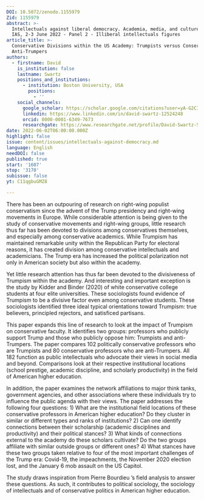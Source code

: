 ```yaml
---
DOI: 10.5072/zenodo.1155979
Zid: 1155979
abstract: >-
  Intellectuals against liberal democracy. Academia, media, and culture, Paris
  IAS, 2-3 June 2022 - Panel 2 - Illiberal intellectuals figures
article_title: >-
  Conservative Divisions within the US Academy: Trumpists versus Conservative
  Anti-Trumpers
authors:
  - firstname: David
    is_institution: false
    lastname: Swartz
    positions_and_institutions:
      - institution: Boston University, USA
        positions:
          - ''
    social_channels:
      google_scholar: https://scholar.google.com/citations?user=yA-G2CIAAAAJ&hl=en
      linkedin: https://www.linkedin.com/in/david-swartz-12524248
      orcid: 0000-0001-6349-7673
      researchgate: https://www.researchgate.net/profile/David-Swartz-5
date: 2022-06-02T06:00:00.000Z
highlight: false
issue: content/issues/intellectuals-against-democracy.md
language: English
needDOI: false
published: true
start: '1607'
stop: '3170'
subissue: false
yt: C11qgbuGMZ8

---
```


There has been an outpouring of research on right-wing populist conservatism since the advent of the Trump presidency and right-wing movements in Europe. While considerable attention is being given to the study of conservative movements and right-wing groups, little research thus far has been devoted to divisions among conservatives themselves, and especially among conservative academics. While Trumpism has maintained remarkable unity within the Republican Party for electoral reasons, it has created division among conservative intellectuals and academicians. The Trump era has increased the political polarization not only in American society but also within the academy. 

Yet little research attention has thus far been devoted to the divisiveness of Trumpism within the academy. And interesting and important exception is the study by Kidder and Binder (2020) of white conservative college students at four elite universities. These sociologists found evidence of Trumpism to be a divisive factor even among conservative students. These sociologists identified three ideal typical orientations toward Trumpism: true believers, principled rejectors, and satisficed partisans. 

This paper expands this line of research to look at the impact of Trumpism on conservative faculty. It identifies two groups: professors who publicly support Trump and those who publicly oppose him: Trumpists and anti-Trumpers. The paper compares 102 politically conservative professors who are Trumpists and 80 conservative professors who are anti-Trumpers. All 182 function as public intellectuals who advocate their views in social media and beyond. Comparisons look at their respective institutional locations (school prestige, academic discipline, and scholarly productivity) in the field of American higher education. 

In addition, the paper examines the network affiliations to major think tanks, government agencies, and other associations where these individuals try to influence the public agenda with their views. The paper addresses the following four questions: 1) What are the institutional field locations of these conservative professors in American higher education? Do they cluster in similar or different types and ranks of institutions? 2) Can one identify connections between their scholarship (academic disciplines and productivity) and their political stances? 3) What kinds of connections external to the academy do these scholars cultivate? Do the two groups affiliate with similar outside groups or different ones? 4) What stances have these two groups taken relative to four of the most important challenges of the Trump era: Covid-19, the impeachments, the November 2020 election lost, and the January 6 mob assault on the US Capitol. 

The study draws inspiration from Pierre Bourdieu ’s field analysis to answer these questions. As such, it contributes to political sociology, the sociology of intellectuals and of conservative politics in American higher education.

<Youtube yt="C11qgbuGMZ8" caption="Conservative Divisions within the US Academy: Trumpists versus Conservative Anti-Trumpers" start="1607" stop="3170"></Youtube>